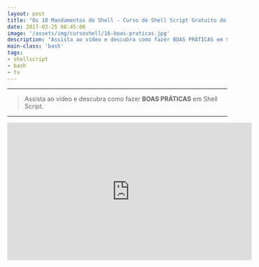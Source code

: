 ```yaml
---
layout: post
title: "Os 10 Mandamentos do Shell - Curso de Shell Script Gratuito do Iniciante ao Avançado"
date: 2017-03-25 08:45:00
image: '/assets/img/cursoshell/16-boas-praticas.jpg'
description: "Assista ao vídeo e descubra como fazer BOAS PRÁTICAS em Shell Script."
main-class: 'bash'
tags:
- shellscript
- bash
- tv
---
```


***

> Assista ao vídeo e descubra como fazer __BOAS PRÁTICAS__ em Shell Script.

***

<iframe width="560" height="315" src="https://www.youtube.com/embed/2MK3CNBAAio" frameborder="0" allowfullscreen></iframe>
